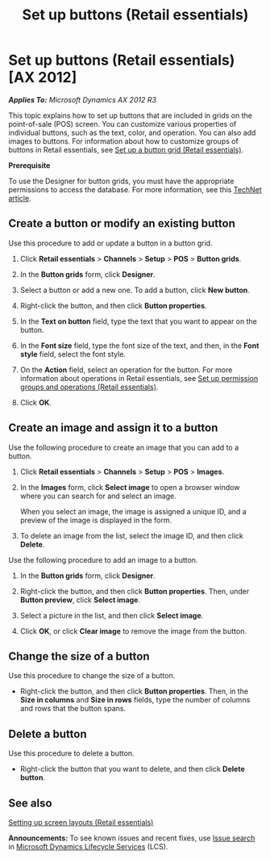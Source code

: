 ﻿---
title: Set up buttons (Retail essentials)
TOCTitle: Set up buttons (Retail essentials)
ms:assetid: 99a5f492-6b1d-4be8-adaf-c04f6b41e696
ms:mtpsurl: https://technet.microsoft.com/en-us/library/Dn736920(v=AX.60)
ms:contentKeyID: 62200402
ms.date: 08/15/2014
mtps_version: v=AX.60
---

# Set up buttons (Retail essentials) [AX 2012]


_**Applies To:** Microsoft Dynamics AX 2012 R3_

This topic explains how to set up buttons that are included in grids on the point-of-sale (POS) screen. You can customize various properties of individual buttons, such as the text, color, and operation. You can also add images to buttons. For information about how to customize groups of buttons in Retail essentials, see [Set up a button grid (Retail essentials)](set-up-a-button-grid-retail-essentials.md).

**Prerequisite**

To use the Designer for button grids, you must have the appropriate permissions to access the database. For more information, see this [TechNet article](http://go.microsoft.com/fwlink/?linkid=267571).

## Create a button or modify an existing button

Use this procedure to add or update a button in a button grid.

1.  Click **Retail essentials** \> **Channels** \> **Setup** \> **POS** \> **Button grids**.

2.  In the **Button grids** form, click **Designer**.

3.  Select a button or add a new one. To add a button, click **New button**.

4.  Right-click the button, and then click **Button properties**.

5.  In the **Text on button** field, type the text that you want to appear on the button.

6.  In the **Font size** field, type the font size of the text, and then, in the **Font style** field, select the font style.

7.  On the **Action** field, select an operation for the button. For more information about operations in Retail essentials, see [Set up permission groups and operations (Retail essentials)](set-up-permission-groups-and-operations-retail-essentials.md).

8.  Click **OK**.

## Create an image and assign it to a button

Use the following procedure to create an image that you can add to a button.

1.  Click **Retail essentials** \> **Channels** \> **Setup** \> **POS** \> **Images**.

2.  In the **Images** form, click **Select image** to open a browser window where you can search for and select an image.
    
    When you select an image, the image is assigned a unique ID, and a preview of the image is displayed in the form.

3.  To delete an image from the list, select the image ID, and then click **Delete**.

Use the following procedure to add an image to a button.

1.  In the **Button grids** form, click **Designer**.

2.  Right-click the button, and then click **Button properties**. Then, under **Button preview**, click **Select image**.

3.  Select a picture in the list, and then click **Select image**.

4.  Click **OK**, or click **Clear image** to remove the image from the button.

## Change the size of a button

Use this procedure to change the size of a button.

  - Right-click the button, and then click **Button properties**. Then, in the **Size in columns** and **Size in rows** fields, type the number of columns and rows that the button spans.

## Delete a button

Use this procedure to delete a button.

  - Right-click the button that you want to delete, and then click **Delete button**.

## See also

[Setting up screen layouts (Retail essentials)](setting-up-screen-layouts-retail-essentials.md)

  
**Announcements:** To see known issues and recent fixes, use [Issue search](http://go.microsoft.com/fwlink/?linkid=389258) in [Microsoft Dynamics Lifecycle Services](http://go.microsoft.com/fwlink/?linkid=306505) (LCS).

